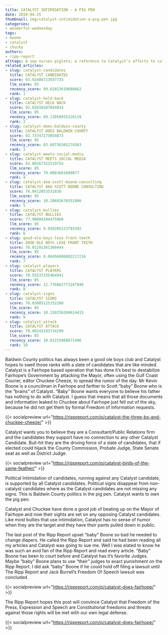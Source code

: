 ```yaml
---
title: CATALYST INTIMIDATION - A PIG PEN
date: 2018-04-25
thumbnail: img/catalyst-intimidation-a-pig-pen.jpg
categories:
- wonderful-wednesday
tags:
- boone
- catalyst
- chucky
authors:
- ripp-report
alttags: A sow nurses piglets; a reference to Catalyst’s efforts to cultivate new political candidates in Baldwin County
related_articles:
- slug: catalyst-candidates
  title: CATALYST CANDIDATES
  score: 93.92404723937733
  llm_score: 95
  recency_score: 89.62023619688662
  rank: 1
- slug: catalyst-held-back
  title: CATALYST HELD BACK
  score: 93.82610187044024
  llm_score: 95
  recency_score: 89.13050935220119
  rank: 2
- slug: catalyst-does-baldwin-county
  title: CATALYST DOES BALDWIN COUNTY
  score: 92.73747273054873
  llm_score: 95
  recency_score: 83.68736365274363
  rank: 3
- slug: catalyst-meets-social-media
  title: CATALYST MEETS SOCIAL MEDIA
  score: 83.80167323219754
  llm_score: 85
  recency_score: 79.0083661609877
  rank: 4
- slug: catalyst-aka-scott-boone-consulting
  title: CATALYST AKA SCOTT BOONE CONSULTING
  score: 78.0412053531038
  llm_score: 95
  recency_score: 10.20602676551906
  rank: 5
- slug: catalyst-bullies
  title: CATALYST BULLIES
  score: 77.98604104475868
  llm_score: 95
  recency_score: 9.930205223793392
  rank: 6
- slug: good-ole-boys-lose-front-teeth
  title: GOOD OLE BOYS LOSE FRONT TEETH
  score: 76.01291361360444
  llm_score: 95
  recency_score: 0.06456806802217216
  rank: 7
- slug: catalyst-players
  title: CATALYST PLAYERS
  score: 70.55537255464941
  llm_score: 85
  recency_score: 12.776862773247046
  rank: 8
- slug: catalyst-signs
  title: CATALYST SIGNS
  score: 70.03005125332288
  llm_score: 85
  recency_score: 10.150256266614415
  rank: 9
- slug: catalyst-attack
  title: CATALYST ATTACK
  score: 70.00243193734299
  llm_score: 85
  recency_score: 10.01215968671496
  rank: 10
---
```

Baldwin County politics has always been a good ole boys club and Catalyst hopes to swell those ranks with a slate of candidates that are like minded. Catalyst is a Fairhope based operation that has done it’s best to destabilize Fairhope’s Government by attacking the Mayor, often using the Gulf Coast Courier, editor Chuckee Cheeze, to spread the rumor of the day. Mr Kevin Boone is a councilman in Fairhope and farther to Scott “baby” Boone who is the “brains” of Catalyst. “Baby” Boone wants everyone to believe his father has nothing to do with Catalyst. I guess that means that all those documents and information leaked to Chuckee about Fairhope just fell out of the sky, because he did not get them by formal Freedom of Information requests.

{{< socialpreview url="https://rippreport.com/p/catalyst-the-three-bs-and-chuckee-cheeze/" >}}

Catalyst wants you to believe they are a Consultant/Public Relations firm and the candidates they support have no connection to any other Catalyst Candidate. Bull-hit they are the driving force of a slate of candidates, that if elected could hijack the County Commission, Probate Judge, State Senate seat as well as District Judge.

{{< socialpreview url="https://rippreport.com/p/catalyst-birds-of-the-same-feather/" >}}

Political Intimidation of candidates, running against any Catalyst candidate, is supported by all Catalyst candidates. Political signs disappear from non-catalyst candidates where as the Catalyst candidates are not missing any signs. This is Baldwin County politics in the pig pen. Catalyst wants to own the pig pen.

Catalyst and Chuckee have done a good job of beating up on the Mayor of Fairhope and now their sights are set on any opposing Catalyst candidates. Like most bullies that use intimidation, Catalyst has no sense of humor when they are the target and they have their pants pulled down in public.

The last post of the Ripp Report upset “baby” Boone so bad he needed to change diapers. He called the Ripp Report and said he had been reading all my articles and Catalyst was going to sue me. Well I was elated to know he was such an avid fan of the Ripp Report and read every article. “Baby” Boone has been to court before and Catalyst has it’s favorite Judges. Maybe “baby” Boone plans to use “their” judges to exact punishment on the Ripp Report. I did ask “baby” Boone if he could hold off filing a lawsuit until The Ripp Report and Jack Burrell’s Freedom Of Speech lawsuit was concluded.

{{< socialpreview url="https://rippreport.com/p/catalyst-does-fairhope/" >}}

The Ripp Report hopes this post will convince Catalyst that Freedom of the Press, Expression and Speech are Constitutional freedoms and threats against those rights will be met with our own legal defense.

{{< socialpreview url="https://rippreport.com/p/catalyst-does-fairhope/" >}}


